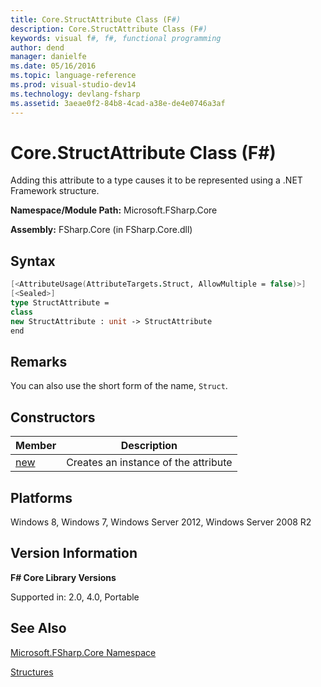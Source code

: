 ```yaml
---
title: Core.StructAttribute Class (F#)
description: Core.StructAttribute Class (F#)
keywords: visual f#, f#, functional programming
author: dend
manager: danielfe
ms.date: 05/16/2016
ms.topic: language-reference
ms.prod: visual-studio-dev14
ms.technology: devlang-fsharp
ms.assetid: 3aeae0f2-84b8-4cad-a38e-de4e0746a3af 
---
```


# Core.StructAttribute Class (F#)

Adding this attribute to a type causes it to be represented using a .NET Framework structure.

**Namespace/Module Path:** Microsoft.FSharp.Core

**Assembly:** FSharp.Core (in FSharp.Core.dll)


## Syntax

```fsharp
[<AttributeUsage(AttributeTargets.Struct, AllowMultiple = false)>]
[<Sealed>]
type StructAttribute =
class
new StructAttribute : unit -> StructAttribute
end
```

## Remarks
You can also use the short form of the name, `Struct`.


## Constructors

|Member|Description|
|------|-----------|
|[new](https://msdn.microsoft.com/library/2122d591-eb68-4d21-a21c-d538a05eeff7)|Creates an instance of the attribute|

## Platforms
Windows 8, Windows 7, Windows Server 2012, Windows Server 2008 R2

## Version Information
**F# Core Library Versions**

Supported in: 2.0, 4.0, Portable

## See Also
[Microsoft.FSharp.Core Namespace](Microsoft.FSharp.Core-Namespace-%5BFSharp%5D.md)

[Structures](../../language-reference/structures.md)